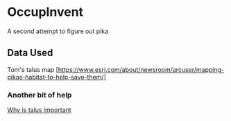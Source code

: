 # OccupInvent
A second attempt to figure out pika 

## Data Used
Tom's talus map
[https://www.esri.com/about/newsroom/arcuser/mapping-pikas-habitat-to-help-save-them/]

### Another bit of help
[Why is talus important](https://www.esri.com/about/newsroom/arcuser/mapping-pikas-habitat-to-help-save-them/)

